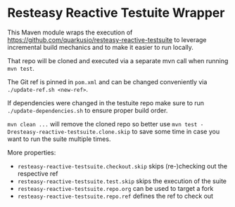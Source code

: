 # Resteasy Reactive Testuite Wrapper

This Maven module wraps the execution of https://github.com/quarkusio/resteasy-reactive-testsuite
to leverage incremental build mechanics and to make it easier to run locally.

That repo will be cloned and executed via a separate mvn call when running `mvn test`.

The Git ref is pinned in `pom.xml` and can be changed conveniently via `./update-ref.sh <new-ref>`.

If dependencies were changed in the testuite repo make sure to run `./update-dependencies.sh`
to ensure proper build order.

`mvn clean ...` will remove the cloned repo so better use `mvn test -Dresteasy-reactive-testsuite.clone.skip`
to save some time in case you want to run the suite multiple times.

More properties:
- `resteasy-reactive-testsuite.checkout.skip` skips (re-)checking out the respective ref
- `resteasy-reactive-testsuite.test.skip` skips the execution of the suite
- `resteasy-reactive-testsuite.repo.org` can be used to target a fork
- `resteasy-reactive-testsuite.repo.ref` defines the ref to check out
